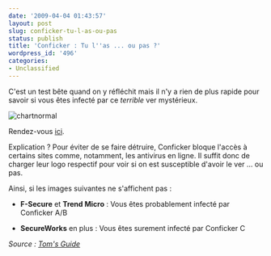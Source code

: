 ```yaml
---
date: '2009-04-04 01:43:57'
layout: post
slug: conficker-tu-l-as-ou-pas
status: publish
title: 'Conficker : Tu l''as ... ou pas ?'
wordpress_id: '496'
categories:
- Unclassified
---
```


C'est un test bête quand on y réfléchit mais il n'y a rien de plus rapide pour savoir si vous êtes infecté par ce _terrible_ ver mystérieux.




![chartnormal](http://blog.kdecherf.com/wp-content/uploads/2009/04/chartnormal.jpg)




Rendez-vous [ici](http://www.confickerworkinggroup.org/infection_test/cfeyechart.html).




Explication ? Pour éviter de se faire détruire, Conficker bloque l'accès à certains sites comme, notamment, les antivirus en ligne. Il suffit donc de charger leur logo respectif pour voir si on est susceptible d'avoir le ver ... ou pas.




Ainsi, si les images suivantes ne s'affichent pas :





	
  * **F-Secure** et **Trend Micro** : Vous êtes probablement infecté par Conficker A/B

	
  * **SecureWorks** en plus : Vous êtes surement infecté par Conficker C







_Source : [Tom's Guide](http://www.infos-du-net.com/actualite/15417-Conficker.html#xtor=RSS-201)_



